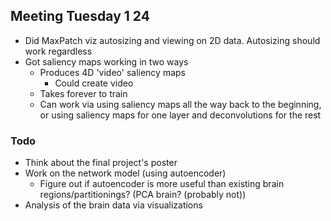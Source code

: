 ## Meeting Tuesday 1 24

- Did MaxPatch viz autosizing and viewing on 2D data. Autosizing should work regardless
- Got saliency maps working in two ways
  - Produces 4D 'video' saliency maps
    - Could create video
  - Takes forever to train
  - Can work via using saliency maps all the way back to the beginning, or using saliency maps for one layer and deconvolutions for the rest
  
### Todo
- Think about the final project's poster
- Work on the network model (using autoencoder)
  - Figure out if autoencoder is more useful than existing brain regions/partitionings? (PCA brain? (probably not))
- Analysis of the brain data via visualizations
